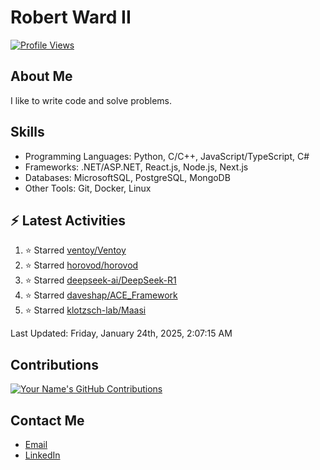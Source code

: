 
# Robert Ward II

[![Profile Views](https://komarev.com/ghpvc/?username=Robert-W-Ward)](https://github.com/Robert-W-Ward)

## About Me
I like to write code and solve problems.

## Skills
- Programming Languages: Python, C/C++, JavaScript/TypeScript, C#
- Frameworks: .NET/ASP.NET, React.js, Node.js, Next.js
- Databases: MicrosoftSQL, PostgreSQL, MongoDB
- Other Tools: Git, Docker, Linux

## :zap: Latest Activities
<!--RECENT_ACTIVITY:start-->
1. ⭐ Starred [ventoy/Ventoy](https://github.com/ventoy/Ventoy)
2. ⭐ Starred [horovod/horovod](https://github.com/horovod/horovod)
3. ⭐ Starred [deepseek-ai/DeepSeek-R1](https://github.com/deepseek-ai/DeepSeek-R1)
4. ⭐ Starred [daveshap/ACE_Framework](https://github.com/daveshap/ACE_Framework)
5. ⭐ Starred [klotzsch-lab/Maasi](https://github.com/klotzsch-lab/Maasi)
<!--RECENT_ACTIVITY:end-->

<!--RECENT_ACTIVITY:last_update-->
Last Updated: Friday, January 24th, 2025, 2:07:15 AM
<!--RECENT_ACTIVITY:last_update_end-->

<!--END_SECTIN:activity-->
## Contributions
[![Your Name's GitHub Contributions](https://github-readme-streak-stats.herokuapp.com/?user=Robert-W-Ward&theme=radical)](https://github.com/your-username)

## Contact Me
- [Email](mailto:robertwesleyward2019@gmail.com)
- [LinkedIn](https://linkedin.com/in/https://www.linkedin.com/in/robert-ward-ii/)
